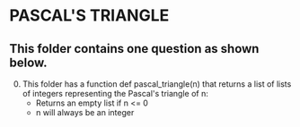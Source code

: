 # PASCAL'S TRIANGLE

## This folder contains one question as shown below.

0. This folder has a function def pascal\_triangle(n) that returns a list of lists of integers representing the Pascal's triangle of n:
	* Returns an empty list if n <= 0
	* n will always be an integer
